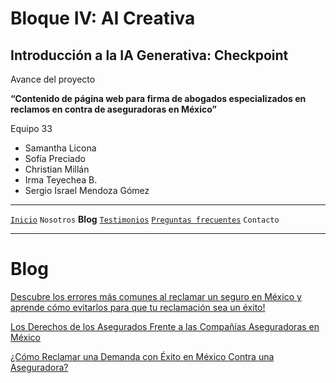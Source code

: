 # Bloque IV: AI Creativa 

## Introducción a la IA Generativa: Checkpoint 

Avance del proyecto

__“Contenido de página web para firma de abogados especializados en reclamos en contra de aseguradoras en México”__

Equipo 33

- Samantha Licona
- Sofía Preciado
- Christian Millán
- Irma Teyechea B.
- Sergio Israel Mendoza Gómez


---

[`Inicio`](../README.md) `Nosotros` __Blog__ [`Testimonios`](../testimonios/README.md) [`Preguntas frecuentes`](../FQ/README.md)  `Contacto`

---

# Blog

[Descubre los errores más comunes al reclamar un seguro en México y aprende cómo evitarlos para que tu reclamación sea un éxito!](./art1/README.md)

[Los Derechos de los Asegurados Frente a las Compañías Aseguradoras en México]()

[¿Cómo Reclamar una Demanda con Éxito en México Contra una Aseguradora?]()